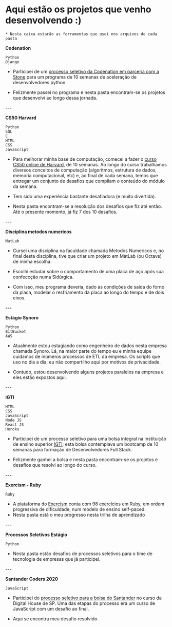 # Aqui estão os projetos que venho desenvolvendo :)

```
* Nesta caixa estarão as ferramentas que usei nos arquivos de cada pasta
```

**Codenation**

```
Python
Django
```

- Participei de um [processo seletivo da Codenation em parceria com a Stone](https://canaltech.com.br/cursos/stone-e-codenation-oferecem-cursos-online-gratuitos-de-programacao-163961/) para um programa de 10 semanas de aceleração de desenvolvedores python.

- Felizmente passei no programa e nesta pasta encontram-se os projetos que desenvolvi ao longo dessa jornada.

**---**

**CS50 Harvard**

```
Python
SQL
C
HTML
CSS
JavaScript
```

- Para melhorar minha base de computação, comecei a fazer o [curso CS50 online de Harvard](https://cs50.harvard.edu/x/2020/), de 10 semanas. Ao longo do curso trabalhamos diversos conceitos de computação (algoritmos, estrutura de dados, memoria computacional, etc) e, ao final de cada semana, temos que entregar um conjunto de desafios que compilam o conteúdo do módulo da semana.

- Tem sido uma experiência bastante desafiadora (e muito divertida).

- Nesta pasta encontram-se a resolução dos desafios que fiz até então. Até o presente momento, já fiz 7 dos 10 desafios.

**---**

**Disciplina metodos numericos**

```
MatLab
```

- Cursei uma disciplina na faculdade chamada Metodos Numericos e, no final desta disciplina, tive que criar um projeto em MatLab (ou Octave) de minha escolha.

- Escolhi estudar sobre o comportamento de uma placa de aço após sua confeccção numa Sidúrgica.

- Com isso, meu programa deveria, dado as condições de saída do forno da placa, modelar o resfriamento da placa ao longo do tempo e de dois eixos.

**---**

**Estágio Synoro**

```
Python
BitBucket
AWS
```

- Atualmente estou estagiando como engenheiro de dados nesta empresa chamada Synoro. Lá, na maior parte do tempo eu e minha equipe cuidamos de inúmeros processos de ETL da empresa. Os scripts que uso no dia a dia, eu não compartilho aqui por motivos de privacidade.

- Contudo, estou desenvolvendo alguns projetos paralelos na empresa e eles estão expostos aqui.

**---**

**IGTI**

```
HTML
CSS
JavaScript
Node JS
React JS
Heroku
```

- Participei de um processo seletivo para uma bolsa integral na instituição de ensino superior [IGTI](https://www.igti.com.br/); esta bolsa contemplava um bootcamp de 10 semanas para formação de Desenvolvedores Full Stack.

- Felizmente ganhei a bolsa e nesta pasta encontram-se os projetos e desafios que resolvi ao longo do curso.

**---**

**Exercism - Ruby**

```
Ruby
```

- A plataforma do [Exercism](https://exercism.io/tracks/ruby) conta com 98 exercícios em Ruby, em ordem progressiva de dificuldade,  num modelo de ensino self-paced.
- Nesta pasta está o meu progresso nesta trilha de aprendizado


**---**

**Processos Seletivos Estágio**

```
Python
```

- Nesta pasta estão desafios de processos seletivos para o time de tecnologia de empresas que já participei.

**---**

**Santander Coders 2020**

```
JavaScript
```

- Participei do [processo seletivo para a bolsa do Santander](https://www.becas-santander.com/pt/program/santandercodersjava2020) no curso da Digital House de SP. Uma das etapas do processo era um curso de JavaScript com um desafio ao final.

- Aqui se encontra meu desafio resolvido.
